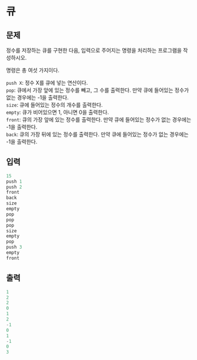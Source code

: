 # 큐

## 문제
정수를 저장하는 큐를 구현한 다음, 입력으로 주어지는 명령을 처리하는 프로그램을 작성하시오.

명령은 총 여섯 가지이다.

`push X`: 정수 X를 큐에 넣는 연산이다.  
`pop`: 큐에서 가장 앞에 있는 정수를 빼고, 그 수를 출력한다. 만약 큐에 들어있는 정수가 없는 경우에는 -1을 출력한다.  
`size`: 큐에 들어있는 정수의 개수를 출력한다.  
`empty`: 큐가 비어있으면 1, 아니면 0을 출력한다.  
`front`: 큐의 가장 앞에 있는 정수를 출력한다. 만약 큐에 들어있는 정수가 없는 경우에는 -1을 출력한다.  
`back`: 큐의 가장 뒤에 있는 정수를 출력한다. 만약 큐에 들어있는 정수가 없는 경우에는 -1을 출력한다.  


## 입력

```java
15
push 1
push 2
front
back
size
empty
pop
pop
pop
size
empty
pop
push 3
empty
front
```

## 출력

```java
1
2
2
0
1
2
-1
0
1
-1
0
3
```

